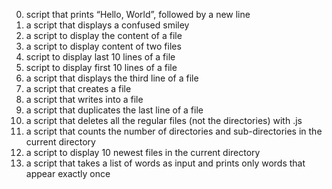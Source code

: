 0. script that prints “Hello, World”, followed by a new line
1. a script that displays a confused smiley
2. a script to display the content of a file
3. a script to display content of two files
4. script to display last 10 lines of a file
5. script to display first 10 lines of a file
6. a script that displays the third line of a file
7. a script that creates a file
8. a script that writes into a file
9. a script that duplicates the last line of a file
10. a script that deletes all the regular files (not the directories) with .js
11. a script that counts the number of directories and sub-directories in the current directory
12. a script to display 10 newest files in the current directory
13. a script that takes a list of words as input and prints only words that appear exactly once

